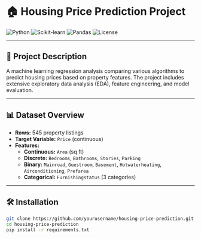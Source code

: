 # 🏠 Housing Price Prediction Project

![Python](https://img.shields.io/badge/Python-3.8%2B-blue)
![Scikit-learn](https://img.shields.io/badge/Scikit--learn-1.0%2B-orange)
![Pandas](https://img.shields.io/badge/Pandas-1.3%2B-blue)
![License](https://img.shields.io/badge/License-MIT-green)

---

## 📝 Project Description
A machine learning regression analysis comparing various algorithms to predict housing prices based on property features. The project includes extensive exploratory data analysis (EDA), feature engineering, and model evaluation.

---

## 📊 Dataset Overview
- **Rows:** 545 property listings  
- **Target Variable:** `Price` (continuous)  
- **Features:**
  - **Continuous:** `Area` (sq ft)  
  - **Discrete:** `Bedrooms`, `Bathrooms`, `Stories`, `Parking`  
  - **Binary:** `Mainroad`, `Guestroom`, `Basement`, `Hotwaterheating`, `Airconditioning`, `Prefarea`  
  - **Categorical:** `Furnishingstatus` (3 categories)  

---

## 🛠️ Installation
```bash
git clone https://github.com/yourusername/housing-price-prediction.git
cd housing-price-prediction
pip install -r requirements.txt
